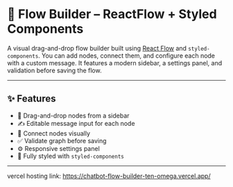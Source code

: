 # 🧩 Flow Builder – ReactFlow + Styled Components

A visual drag-and-drop flow builder built using [React Flow](https://reactflow.dev/) and `styled-components`. You can add nodes, connect them, and configure each node with a custom message. It features a modern sidebar, a settings panel, and validation before saving the flow.

---

## ✨ Features

- 🚀 Drag-and-drop nodes from a sidebar
- ✍️ Editable message input for each node
- 🔗 Connect nodes visually
- ✅ Validate graph before saving
- ⚙️ Responsive settings panel
- 💅 Fully styled with `styled-components`

---

vercel hosting link: https://chatbot-flow-builder-ten-omega.vercel.app/

